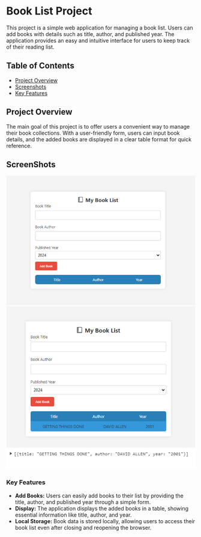 # Book List Project

This project is a simple web application for managing a book list. Users can add books with details such as title, author, and published year. The application provides an easy and intuitive interface for users to keep track of their reading list.

## Table of Contents
- [Project Overview](#project-overview)
- [Screenshots](#screen-shots)
- [Key Features](#key-features)

## Project Overview

The main goal of this project is to offer users a convenient way to manage their book collections. With a user-friendly form, users can input book details, and the added books are displayed in a clear table format for quick reference.

## ScreenShots
![alt text](image.png)
![alt text](image-1.png)
![alt text](image-2.png)

### Key Features

- **Add Books:** Users can easily add books to their list by providing the title, author, and published year through a simple form.
- **Display:** The application displays the added books in a table, showing essential information like title, author, and year.
- **Local Storage:** Book data is stored locally, allowing users to access their book list even after closing and reopening the browser.






